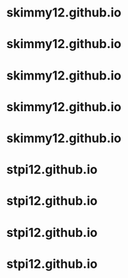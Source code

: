 # skimmy12.github.io
# skimmy12.github.io
# skimmy12.github.io
# skimmy12.github.io
# skimmy12.github.io
# stpi12.github.io
# stpi12.github.io
# stpi12.github.io
# stpi12.github.io
